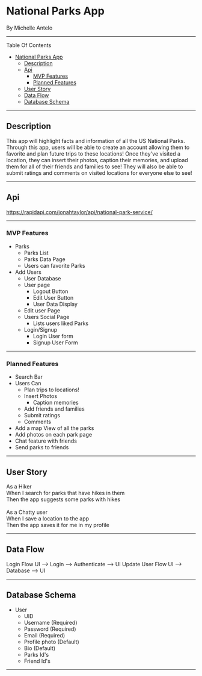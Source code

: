 # National Parks App
By Michelle Antelo
___

Table Of Contents
- [National Parks App](#national-parks-app)
  - [Description](#description)
  - [Api](#api)
    - [MVP Features](#mvp-features)
    - [Planned Features](#planned-features)
  - [User Story](#user-story)
  - [Data Flow](#data-flow)
  - [Database Schema](#database-schema)

___

## Description
This app will highlight facts and information of all the US National Parks. Through this app, users will be able to create an account allowing them to favorite and plan future trips to these locations! Once they've visited a location, they can insert their photos, caption their memories, and upload them for all of their friends and families to see! They will also be able to submit ratings and comments on visited locations for everyone else to see!

___
## Api
  https://rapidapi.com/jonahtaylor/api/national-park-service/
___
### MVP Features
- Parks
  - Parks List
  - Parks Data Page
  - Users can favorite Parks
- Add Users
  - User Database
  - User page
    - Logout Button
    - Edit User Button
    - User Data Display
  - Edit user Page
  - Users Social Page
    - Lists users liked Parks
  - Login/Signup
    - Login User form
    - Signup User Form
___
### Planned Features
- Search Bar
- Users Can
  - Plan trips to locations! 
  - Insert Photos
    - Caption memories 
  - Add friends and families
  - Submit ratings
  - Comments 
- Add a map View of all the parks
- Add photos on each park page
- Chat feature with friends
- Send parks to friends
___
## User Story
As a Hiker
<br> 
When I search for parks that have hikes in them
<br>
Then the app suggests some parks with hikes
<br><br>
As a Chatty user
<br> 
When I save a location to the app
<br>
Then the app saves it for me in my profile
___
## Data Flow
Login Flow
UI --> Login --> Authenticate --> UI
Update User Flow
UI --> Database --> UI
___
## Database Schema
* User
  * UID
  * Username (Required)
  * Password (Required)
  * Email (Required)
  * Profile photo (Default)
  * Bio (Default)
  * Parks Id's
  * Friend Id's
___